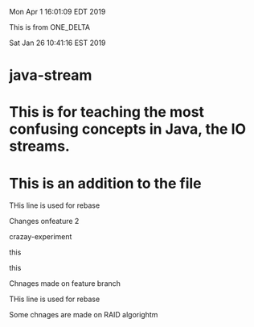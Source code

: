 Mon Apr  1 16:01:09 EDT 2019

This is from ONE_DELTA

Sat Jan 26 10:41:16 EST 2019

# java-stream

# This is for teaching the most confusing concepts in Java, the IO streams.

This is an addition to the file
=======


THis line is used for rebase














Changes onfeature 2


crazay-experiment




this


this


Chnages made on feature branch

THis line is used for rebase

Some chnages are made on RAID algorightm
